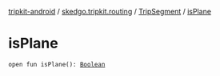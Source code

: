[tripkit-android](../../index.md) / [skedgo.tripkit.routing](../index.md) / [TripSegment](index.md) / [isPlane](./is-plane.md)

# isPlane

`open fun isPlane(): `[`Boolean`](https://kotlinlang.org/api/latest/jvm/stdlib/kotlin/-boolean/index.html)